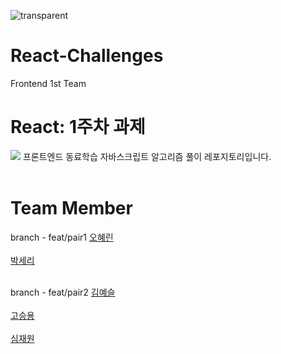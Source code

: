 ![transparent](https://capsule-render.vercel.app/api?type=transparent&fontColor=61DAFB&text=React-Challenges&height=150&fontSize=60&desc=FRONTEND%20TEAM%201t&descAlignY=75&descAlign=60)

# React-Challenges
Frontend 1st Team

React: 1주차 과제
===========================
<img src="https://img.shields.io/badge/React-61DAFB?style=for-the-badge&logo=React&logoColor=white">
프론트엔드 동료학습 자바스크립트 알고리즘 풀이 레포지토리입니다.
<br><br>

Team Member
===========
branch - feat/pair1
[오혜린](https://github.com/ooherin)
<br>
<br>
[박세리](https://github.com/seripar)
<br>
<br>

branch - feat/pair2
[김예슬](https://github.com/yesoryeseul)
<br>
<br>
[고승용](https://github.com/seungyonggo)
<br>
<br>
[심재원](https://github.com/GrayHound0801)
